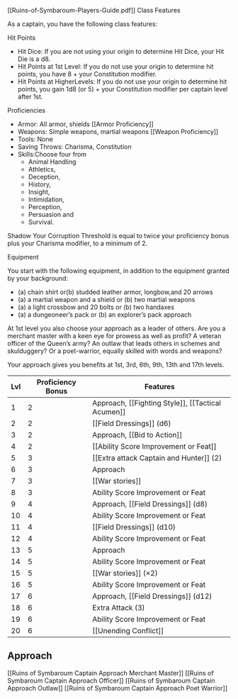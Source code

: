 [[Ruins-of-Symbaroum-Players-Guide.pdf]]
Class Features

As a captain, you have the following class features:

Hit Points  
- Hit Dice: If you are not using your origin to determine Hit Dice, your Hit Die is a d8.
- Hit Points at 1st Level: If you do not use your origin to determine hit points, you have 8 + your Constitution modifier.
- Hit Points at HigherLevels: If you do not use your origin to determine hit points, you gain 1d8 (or 5) + your Constitution modifier per captain level after 1st.

Proficiencies  
- Armor: All armor, shields [[Armor Proficiency]]
- Weapons: Simple weapons, martial weapons  [[Weapon Proficiency]]
- Tools: None  
- Saving Throws: Charisma, Constitution  
- Skills:Choose four from 
	- Animal Handling
	- Athletics,
	- Deception, 
	- History, 
	- Insight, 
	- Intimidation, 
	- Perception, 
	- Persuasion and 
	- Survival.

Shadow
Your Corruption Threshold is equal to twice your proficiency bonus plus your Charisma modifier, to a minimum of 2.

Equipment

You start with the following equipment, in addition to the equipment granted by your background:
- (a) chain shirt or(b) studded leather armor, longbow,and 20 arrows  
- (a) a martial weapon and a shield or (b) two martial weapons  
- (a) a light crossbow and 20 bolts or (b) two handaxes
- (a) a dungeoneer’s pack or (b) an explorer’s pack approach

At 1st level you also choose your approach as a leader of others. Are you a merchant master with a keen eye for prowess as well as profit? A veteran officer of the Queen’s army? An outlaw that leads others in schemes and skulduggery?  Or a poet-warrior, equally skilled with words and weapons?

Your approach gives you benefits at 1st, 3rd, 6th, 9th, 13th and 17th levels.


| Lvl | Proficiency Bonus | Features                                          |
| --- | ----------------- | ------------------------------------------------- |
| 1   | 2                 | Approach, [[Fighting Style]], [[Tactical Acumen]] |
| 2   | 2                 | [[Field Dressings]] (d6)                          |
| 3   | 2                 | Approach, [[Bid to Action]]                       |
| 4   | 2                 | [[Ability Score Improvement or Feat]]             | 
| 5   | 3                 | [[Extra attack Captain and Hunter]] (2)                              |
| 6   | 3                 | Approach                                          |
| 7   | 3                 | [[War stories]]                                   |
| 8   | 3                 | Ability Score Improvement or Feat                 |
| 9   | 4                 | Approach, [[Field Dressings]] (d8)                |
| 10  | 4                 | Ability Score Improvement or Feat                 |
| 11  | 4                 | [[Field Dressings]] (d10)                         |
| 12  | 4                 | Ability Score Improvement or Feat                 |
| 13  | 5                 | Approach                                          |
| 14  | 5                 | Ability Score Improvement or Feat                 |
| 15  | 5                 | [[War stories]] (×2)                              |
| 16  | 5                 | Ability Score Improvement or Feat                 |
| 17  | 6                 | Approach, [[Field Dressings]] (d12)               |
| 18  | 6                 | Extra Attack (3)                                  |
| 19  | 6                 | Ability Score Improvement or Feat                 |
| 20  | 6                 | [[Unending Conflict]]                             |

## Approach
[[Ruins of Symbaroum Captain Approach Merchant Master]]
[[Ruins of Symbaroum Captain Approach Officer]]
[[Ruins of Symbaroum Captain Approach Outlaw]]
[[Ruins of Symbaroum Captain Approach Poet Warrior]]